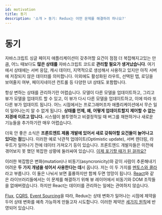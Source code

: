 ```yaml
---
id: motivation
title: 동기
description: '소개 > 동기: Redux는 어떤 문제를 해결하려 하나요?'
---
```


# 동기

자바스크립트 싱글 페이지 애플리케이션이 갖추어할 요건이 점점 더 복잡해지고있는 만큼, 어느 때보다도 **많은 상태를** 자바스크립트 코드로 **관리할 필요가 생겨났습니다**. 여기에서 상태에는 서버 응답, 캐시 데이터, 지역적으로 생성해서 사용하고 있지만 아직 서버에 저장되지 않은 데이터를 의미합니다. 이외에도 활성화된 라우트, 선택된 탭, 로딩을 보여줄지 여부, 페이지네이션 컨트롤 등 다양한 UI 상태도 포함합니다.

항상 변하는 상태를 관리하기란 어렵습니다. 모델이 다른 모델을 업데이트하고, 그리고 뷰가 모델을 업데이트 할 수 있고, 이 뷰가 다시 다른 모델을 업데이트하고, 이에 따라 또 다른 뷰가 업데이트 됩니다. 어느 시점에서는 프로그래머조차 애플리케이션에서 무슨 일이 일어나는지 알 수 없게 됩니다. **상태를 언제, 왜, 어떻게 업데이트할지 제어할 수 없는 지경에 이르고 맙니다.** 시스템이 불투명하고 비결정적일 때 버그를 재현하거나 새로운 기능들을 추가하기란 매우 어렵습니다.

더욱 안 좋은 소식은 **프론트엔트 제품 개발에 있어서 새로 갖춰야할 요건들이 늘어나고 있다는 점**입니다. 이러한 예로 낙관적 업데이트(Optimistic update), 서버 렌더링, 라우트가 일어나기 전에 데이터 가져오기 등이 있습니다. 프론트엔드 개발자들은 이전에 겪어보지 못 했던 복잡한 상황에 둘러싸여 있습니다. [이제 포기할 때가 된 걸까요?](https://www.quirksmode.org/blog/archives/2015/07/stop_pushing_th.html)

이러한 복잡함은 변화(mutation)나 비동기(asyncronicity)와 같이 사람이 추론해내기 어려운 **두 가지 개념을 섞어서 사용한다는 데**서 옵니다. 저는 이 두 가지를 [멘토스와 콜라](https://en.wikipedia.org/wiki/Diet_Coke_and_Mentos_eruption)라고 부릅니다. 이 둘은 나눠서 보면 훌륭하지만 함께 두면 엉망이 됩니다. [React](https://facebook.github.io/react)와 같은 라이브러리들에서는 이 문제를 해결하기 위해 뷰 레이어에서 비동기와 DOM 조작들을 없애버렸습니다. 하지만 React는 데이터를 관리하는 일에는 관여하지 않습니다.

[Flux](https://facebook.github.io/flux), [CQRS](https://martinfowler.com/bliki/CQRS.html), [Event Sourcing](https://martinfowler.com/eaaDev/EventSourcing.html)을 따라, Redux는 상태 변화가 일어나는 시점에 제약을 두어 상태 변화를 예측 가능하게 만들고자 시도합니다. 이러한 제약은 [세가지 원칙](ThreePrinciples.md)에 반영되어 있습니다.
